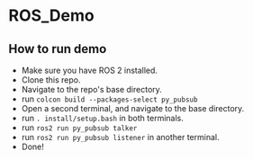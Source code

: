 # ROS_Demo

## How to run demo

- Make sure you have ROS 2 installed.
- Clone this repo.
- Navigate to the repo's base directory.
- run ```colcon build --packages-select py_pubsub```
- Open a second terminal, and navigate to the base directory.
- run ```. install/setup.bash``` in both terminals.
- run ```ros2 run py_pubsub talker```
- run ```ros2 run py_pubsub listener``` in another terminal.
- Done!
